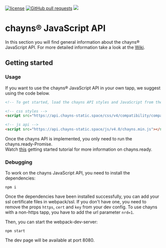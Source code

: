 [![license](https://img.shields.io/github/license/TobitSoftware/chayns-js.svg)]() [![GitHub pull requests](https://img.shields.io/github/issues-pr/TobitSoftware/chayns-js.svg)]() [![](https://img.shields.io/github/issues-pr-closed-raw/TobitSoftware/chayns-js.svg)]()

# chayns® JavaScript API

In this section you will find general information about the chayns® JavaScript API. For more detailed information take a look at the [Wiki](https://github.com/TobitSoftware/chayns-js/wiki).

## Getting started

### Usage

If you want to use the chayns® JavaScript API in your own tapp, we suggest using the code below.

```HTML
<!-- To get started, load the chayns API styles and JavaScript from the CDN -->

<!-- css styles -->
<script src="https://api.chayns-static.space/css/v4/compatibility/compatibility.min.js" version="4.2"></script>

<!-- js api -->
<script src="https://api.chayns-static.space/js/v4.0/chayns.min.js"></script>
```

Once the chayns API is implemented, you only need to run the chayns.ready-Promise. <br>
Watch [this](https://github.com/TobitSoftware/chayns-js/wiki/Getting-Started) getting started tutorial for more information on chayns.ready.

### Debugging

To work on the chayns JavaScript API, you need to install the dependencies:

``
npm i
``

Once the dependencies have been installed successfully, you can add your ssl certificate files in webpack/ssl.
If you don't have one, you need to remove the props `https`, `cert` and `key` from your dev config. 
To use chayns with a non-https tapp, you have to add the url parameter `nrd=1`.

Then, you can start the webpack-dev-server:

``
npm start
``

The dev page will be available at port 8080.
